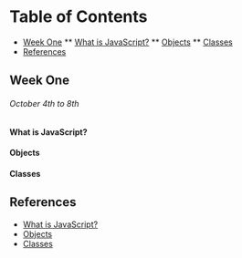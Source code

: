 # Table of Contents

* [Week One](#week-one)
** [What is JavaScript?](#what-is-javascript?)
** [Objects](#objects)
** [Classes](#classes)
* [References](#references)

## Week One
###### October 4th to 8th
#### What is JavaScript?
#### Objects
#### Classes

## References
* [What is JavaScript?](https://eloquentjavascript.net/00_intro.html#h_GlF1Kuv0JF)
* [Objects](https://www.w3schools.com/js/js_object_definition.asp)
* [Classes](https://www.w3schools.com/js/js_class_intro.asp)
